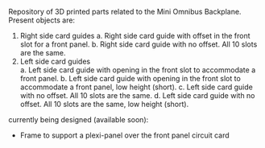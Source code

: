 Repository of 3D printed parts related to the Mini Omnibus Backplane. Present objects are:
1. Right side card guides
   a. Right side card guide with offset in the front slot for a front panel.
   b. Right side card guide with no offset. All 10 slots are the same.
2. Left side card guides<br>
   a. Left side card guide with opening in the front slot to accommodate a front panel.
   b. Left side card guide with opening in the front slot to accommodate a front panel, low height (short).
   c. Left side card guide with no offset. All 10 slots are the same.
   d. Left side card guide with no offset. All 10 slots are the same, low height (short).

currently being designed (available soon):
   * Frame to support a plexi-panel over the front panel circuit card
